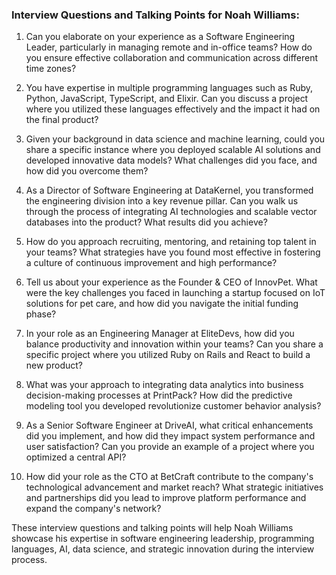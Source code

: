 ### Interview Questions and Talking Points for Noah Williams:

1. Can you elaborate on your experience as a Software Engineering Leader, particularly in managing remote and in-office teams? How do you ensure effective collaboration and communication across different time zones?
   
2. You have expertise in multiple programming languages such as Ruby, Python, JavaScript, TypeScript, and Elixir. Can you discuss a project where you utilized these languages effectively and the impact it had on the final product?
   
3. Given your background in data science and machine learning, could you share a specific instance where you deployed scalable AI solutions and developed innovative data models? What challenges did you face, and how did you overcome them?
   
4. As a Director of Software Engineering at DataKernel, you transformed the engineering division into a key revenue pillar. Can you walk us through the process of integrating AI technologies and scalable vector databases into the product? What results did you achieve?
   
5. How do you approach recruiting, mentoring, and retaining top talent in your teams? What strategies have you found most effective in fostering a culture of continuous improvement and high performance?
   
6. Tell us about your experience as the Founder & CEO of InnovPet. What were the key challenges you faced in launching a startup focused on IoT solutions for pet care, and how did you navigate the initial funding phase?
   
7. In your role as an Engineering Manager at EliteDevs, how did you balance productivity and innovation within your teams? Can you share a specific project where you utilized Ruby on Rails and React to build a new product?
   
8. What was your approach to integrating data analytics into business decision-making processes at PrintPack? How did the predictive modeling tool you developed revolutionize customer behavior analysis?
   
9. As a Senior Software Engineer at DriveAI, what critical enhancements did you implement, and how did they impact system performance and user satisfaction? Can you provide an example of a project where you optimized a central API?
   
10. How did your role as the CTO at BetCraft contribute to the company's technological advancement and market reach? What strategic initiatives and partnerships did you lead to improve platform performance and expand the company's network?

These interview questions and talking points will help Noah Williams showcase his expertise in software engineering leadership, programming languages, AI, data science, and strategic innovation during the interview process.